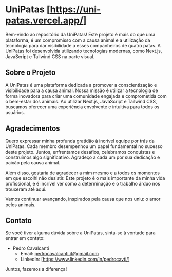 # UniPatas [https://uni-patas.vercel.app/]

Bem-vindo ao repositório da UniPatas! Este projeto é mais do que uma plataforma, é um compromisso com a causa animal e a utilização da tecnologia para dar visibilidade a esses companheiros de quatro patas. A UniPatas foi desenvolvida utilizando tecnologias modernas, como Next.js, JavaScript e Tailwind CSS na parte visual.

## Sobre o Projeto

A UniPatas é uma plataforma dedicada a promover a conscientização e visibilidade para a causa animal. Nossa missão é utilizar a tecnologia de forma inovadora para criar uma comunidade engajada e comprometida com o bem-estar dos animais. Ao utilizar Next.js, JavaScript e Tailwind CSS, buscamos oferecer uma experiência envolvente e intuitiva para todos os usuários.

## Agradecimentos

Quero expressar minha profunda gratidão à incrível equipe por trás da UniPatas. Cada membro desempenhou um papel fundamental no sucesso deste projeto. Juntos, enfrentamos desafios, celebramos conquistas e construímos algo significativo. Agradeço a cada um por sua dedicação e paixão pela causa animal.

Além disso, gostaria de agradecer a mim mesmo e a todos os momentos em que escolhi não desistir. Este projeto é o mais importante da minha vida profissional, e é incrível ver como a determinação e o trabalho árduo nos trouxeram até aqui.

Vamos continuar avançando, inspirados pela causa que nos uniu: o amor pelos animais.

## Contato

Se você tiver alguma dúvida sobre a UniPatas, sinta-se à vontade para entrar em contato:

- Pedro Cavalcanti
  - Email: pedrocavalcanti.it@gmail.com
  - LinkedIn: [https://www.linkedin.com/in/pedrocavti/]

Juntos, fazemos a diferença!

